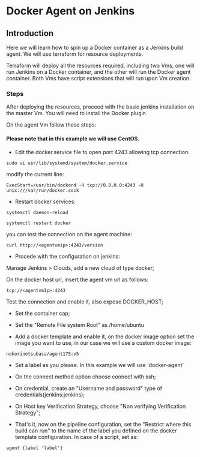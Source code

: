 # Docker Agent on Jenkins

## Introduction 

Here we will learn how to spin up a Docker container as a Jenkins build agent.
We will use terraform for resource deployments.

Terraform will deploy all the resources required, including two Vms, one will run Jenkins on a Docker container, and the other will run the Docker agent container.
Both Vms have script extensions that will run upon Vm creation.

### Steps

After deploying the resources, proceed with the basic jenkins installation on the master Vm. You will need to install the Docker plugin

On the agent Vm follow these steps:

 

#### Please note that in this example we will use CentOS.
  
- Edit the docker.service file to open port 4243 allowing tcp connection:

`sudo vi usr/lib/systemd/system/docker.service`

modify the current line: 

`ExecStart=/usr/bin/dockerd -H tcp://0.0.0.0:4243 -H unix:///var/run/docker.sock`

- Restart docker services:

`systemctl daemon-reload`

`systemctl restart docker`

you can test the connection on the agent machine:

`curl http://<agentvmip>:4243/version`

- Procede with the configuration on jenkins:

Manage Jenkins > Clouds, add a new cloud of type docker;

On the docker host url, insert the agent vm url as follows: 

`tcp://<agentvmIp>:4243`

Test the connection and enable it, also expose DOCKER_HOST;

- Set the container cap;

- Set the "Remote File system Root" as /home/ubuntu

- Add a docker template and enable it, on the docker image option set the image you want to use, in our case we will use a custom docker image:

`nokorinotsubasa/agent175:v5`

- Set a label as you please. In this example we will use 'docker-agent'

- On the connect method option choose connect with ssh;

- On credential, create an "Username and password" type of credentials(jenkins:jenkins);

- On Host key Verification Strategy, choose "Non verifying Verification Strategy"; 

- That's it, now on the pipeline configuration, set the "Restrict where this build can run" to the name of the label you defined on the docker template configuration.
In case of a script, set as:

`agent {label 'label'}`
